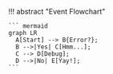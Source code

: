 
!!! abstract "Event Flowchart"

    ``` mermaid
    graph LR
      A[Start] --> B{Error?};
      B -->|Yes| C[Hmm...];
      C --> D[Debug];
      D -->|No| E[Yay!];
    ```